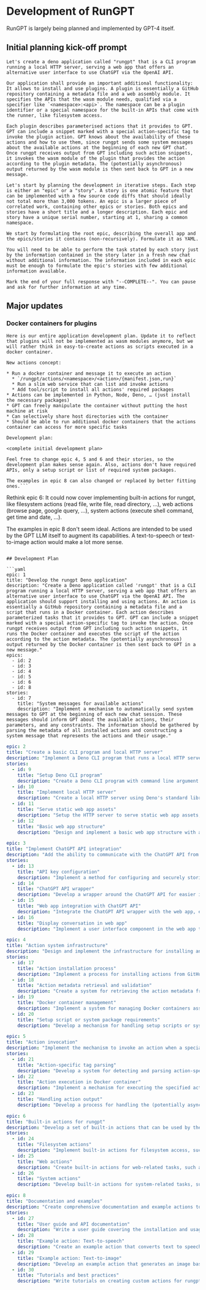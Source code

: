 # Development of RunGPT

RunGPT is largely being planned and implemented by GPT-4 itself.

## Initial planning kick-off prompt

```
Let's create a deno application called "rungpt" that is a CLI program running a local HTTP server, serving a web app that offers an alternative user interface to use ChatGPT via the OpenAI API.

Our application shall provide an important additional functionality: It allows to install and use plugins. A plugin is essentially a GitHub repository containing a metadata file and a web assembly module. It specifies the APIs that the wasm module needs, qualified via a specifier like `<namespace>:<api>`. The namespace can be a plugin identifier or a special namespace for the built-in APIs that come with the runner, like filesystem access.

Each plugin describes parameterised actions that it provides to GPT. GPT can include a snippet marked with a special action-specific tag to invoke the plugin action. GPT knows about the availability of these actions and how to use them, since rungpt sends some system messages about the available actions at the beginning of each new GPT chat. Once rungpt receives output from GPT including such action snippets, it invokes the wasm module of the plugin that provides the action according to the plugin metadata. The (potentially asynchronous) output returned by the wasm module is then sent back to GPT in a new message.

Let's start by planning the development in iterative steps. Each step is either an "epic" or a "story". A story is one atomic feature that can be implemented with a few source code diffs that should ideally not total more than 3,000 tokens. An epic is a larger piece of correlated work, containing other epics or stories. Both epics and stories have a short title and a longer description. Each epic and story have a unique serial number, starting at 1, sharing a common namespace.

We start by formulating the root epic, describing the overall app and the epics/stories it contains (non-recursively). Formulate it as YAML.

You will need to be able to perform the task stated by each story just by the information contained in the story later in a fresh new chat without additional information. The information included in each epic must be enough to formulate the epic's stories with few additional information available.

Mark the end of your full response with "--COMPLETE--". You can pause and ask for further information at any time.
```

## Major updates

### Docker containers for plugins

```
Here is our entire application development plan. Update it to reflect that plugins will not be implemented as wasm modules anymore, but we will rather think in easy-to-create actions as scripts executed in a docker container.

New actions concept:

* Run a docker container and message it to execute an action
  * `/rungpt/actions/<namespace>/<action>/{manifest.json,run}`
  * Run a slim web service that can list and invoke actions
  * Add tool/script to install all actions' required packages
* Actions can be implemented in Python, Node, Deno, … (just install the necessary packages)
* GPT can freely manipulate the container without putting the host machine at risk
* Can selectively share host directories with the container
* Should be able to run additional docker containers that the actions container can access for more specific tasks

Development plan:

<complete initial development plan>
```

```
Feel free to change epic 4, 5 and 6 and their stories, so the development plan makes sense again. Also, actions don't have required APIs, only a setup script or list of required system packages.

The examples in epic 8 can also changed or replaced by better fitting ones.```

```
Rethink epic 6: It could now cover implementing built-in actions for rungpt, like filesystem actions (read file, write file, read directory, …), web actions (browse page, google query, …), system actions (execute shell command, get time and date, …).

The examples in epic 8 don't seem ideal. Actions are intended to be used by the GPT LLM itself to augment its capabilities. A text-to-speech or text-to-image action would make a lot more sense.
```

## Development Plan

```yaml
epic: 1
title: "Develop the rungpt Deno application"
description: "Create a Deno application called 'rungpt' that is a CLI program running a local HTTP server, serving a web app that offers an alternative user interface to use ChatGPT via the OpenAI API. The application should support installing and using actions. An action is essentially a GitHub repository containing a metadata file and a script that runs in a Docker container. Each action describes parameterized tasks that it provides to GPT. GPT can include a snippet marked with a special action-specific tag to invoke the action. Once rungpt receives output from GPT including such action snippets, it runs the Docker container and executes the script of the action according to the action metadata. The (potentially asynchronous) output returned by the Docker container is then sent back to GPT in a new message."
epics:
  - id: 2
  - id: 3
  - id: 4
  - id: 5
  - id: 6
  - id: 8
stories:
  - id: 7
    title: "System messages for available actions"
    description: "Implement a mechanism to automatically send system messages to GPT at the beginning of each new chat session. These messages should inform GPT about the available actions, their parameters, and any constraints. The information should be gathered by parsing the metadata of all installed actions and constructing a system message that represents the actions and their usage."
```

```yaml
epic: 2
title: "Create a basic CLI program and local HTTP server"
description: "Implement a Deno CLI program that runs a local HTTP server and serves a basic web app."
stories:
  - id: 9
    title: "Setup Deno CLI program"
    description: "Create a Deno CLI program with command line argument parsing and basic help documentation."
  - id: 10
    title: "Implement local HTTP server"
    description: "Create a local HTTP server using Deno's standard library, listening on a configurable port."
  - id: 11
    title: "Serve static web app assets"
    description: "Setup the HTTP server to serve static web app assets, such as HTML, CSS, and JavaScript files."
  - id: 12
    title: "Basic web app structure"
    description: "Design and implement a basic web app structure with a user interface to initiate and display ChatGPT conversations."
```

```yaml
epic: 3
title: "Implement ChatGPT API integration"
description: "Add the ability to communicate with the ChatGPT API from the web app and display the conversation."
stories:
  - id: 13
    title: "API key configuration"
    description: "Implement a method for configuring and securely storing the OpenAI API key required for ChatGPT API access."
  - id: 14
    title: "ChatGPT API wrapper"
    description: "Develop a wrapper around the ChatGPT API for easier interaction and handling of API requests and responses."
  - id: 15
    title: "Web app integration with ChatGPT API"
    description: "Integrate the ChatGPT API wrapper with the web app, enabling users to send messages and receive responses from ChatGPT."
  - id: 16
    title: "Display conversation in web app"
    description: "Implement a user interface component in the web app to display the conversation with ChatGPT, including messages sent by the user and responses from ChatGPT."
```

```yaml
epic: 4
title: "Action system infrastructure"
description: "Design and implement the infrastructure for installing and using actions, including the support for metadata and Docker containers. Actions are specified as '<user>/<repo>' and optionally a version, and installation means cloning the repository to the local filesystem."
stories:
  - id: 17
    title: "Action installation process"
    description: "Implement a process for installing actions from GitHub repositories using the '<user>/<repo>' format and an optional version. Cloning the repository to the local filesystem is the installation process."
  - id: 18
    title: "Action metadata retrieval and validation"
    description: "Create a system for retrieving the action metadata from the cloned GitHub repositories and validating its format and contents."
  - id: 19
    title: "Docker container management"
    description: "Implement a system for managing Docker containers associated with installed actions, including container creation, execution, and cleanup."
  - id: 20
    title: "Setup script or system package requirements"
    description: "Develop a mechanism for handling setup scripts or system package requirements specified in the action metadata, ensuring the necessary dependencies are installed in the Docker container."
```

```yaml
epic: 5
title: "Action invocation"
description: "Implement the mechanism to invoke an action when a special action-specific tag is included in GPT's output."
stories:
  - id: 21
    title: "Action-specific tag parsing"
    description: "Develop a system for detecting and parsing action-specific tags in GPT's output, extracting the relevant action information."
  - id: 22
    title: "Action execution in Docker container"
    description: "Implement a mechanism for executing the specified action's script in the appropriate Docker container based on the parsed action-specific tag."
  - id: 23
    title: "Handling action output"
    description: "Develop a process for handling the (potentially asynchronous) output returned by a Docker container executing an action and forwarding it to GPT in a new message."
```

```yaml
epic: 6
title: "Built-in actions for rungpt"
description: "Develop a set of built-in actions that can be used by the GPT LLM to augment its capabilities, covering filesystem, web, and system actions."
stories:
  - id: 24
    title: "Filesystem actions"
    description: "Implement built-in actions for filesystem access, such as reading and writing files, reading directories, and managing files and directories."
  - id: 25
    title: "Web actions"
    description: "Create built-in actions for web-related tasks, such as browsing web pages, performing Google queries, and interacting with web services and APIs."
  - id: 26
    title: "System actions"
    description: "Develop built-in actions for system-related tasks, such as executing shell commands, retrieving system information, and getting the current time and date."
```

```yaml
epic: 8
title: "Documentation and examples"
description: "Create comprehensive documentation and example actions to demonstrate the functionality and usage of rungpt."
stories:
  - id: 27
    title: "User guide and API documentation"
    description: "Write a user guide covering the installation and usage of rungpt, along with detailed API documentation for action development."
  - id: 28
    title: "Example action: Text-to-speech"
    description: "Create an example action that converts text to speech using a third-party API, demonstrating how the GPT LLM can use actions to augment its capabilities with real-time text-to-speech functionality."
  - id: 29
    title: "Example action: Text-to-image"
    description: "Develop an example action that generates an image based on a textual description, showcasing how the GPT LLM can use actions to create visual representations of text descriptions."
  - id: 30
    title: "Tutorials and best practices"
    description: "Write tutorials on creating custom actions for rungpt and provide best practices for action development, testing, and deployment."
```
